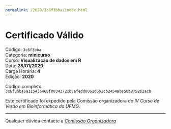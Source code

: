 ```yaml
---
permalink: /2020/3c6f3bba/index.html
---
```


# Certificado Válido

Código: `3c6f3bba`<br>
Categoria: **minicurso**<br>
Curso: **Visualização de dados em R**<br>
Data: **28/01/2020**<br>
Carga Horária: **4**<br>
Edição: **2020**<br>


Código completo: `3c6f3bba6a115436468f00343721b3efedd0061d6b1cb2454abe58b8752d2acb`


Este certificado foi expedido pela Comissão organizadora do *IV Curso de Verão em Bioinformática da UFMG*.

----

Qualquer dúvida contacte a [_Comissão Organizadora_](<mailto:cursobioinfoufmg@gmail.com$subject=[Certificados]>)

